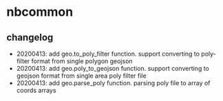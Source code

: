 # nbcommon

## changelog

 - 20200413: add geo.to_poly_filter function. support converting to poly-filter format from single polygon geojson
 - 20200413: add geo.poly_to_geojson function. support converting to geojson format from single area poly filter file
 - 20200413: add geo.parse_poly function. parsing poly file to array of coords arrays

